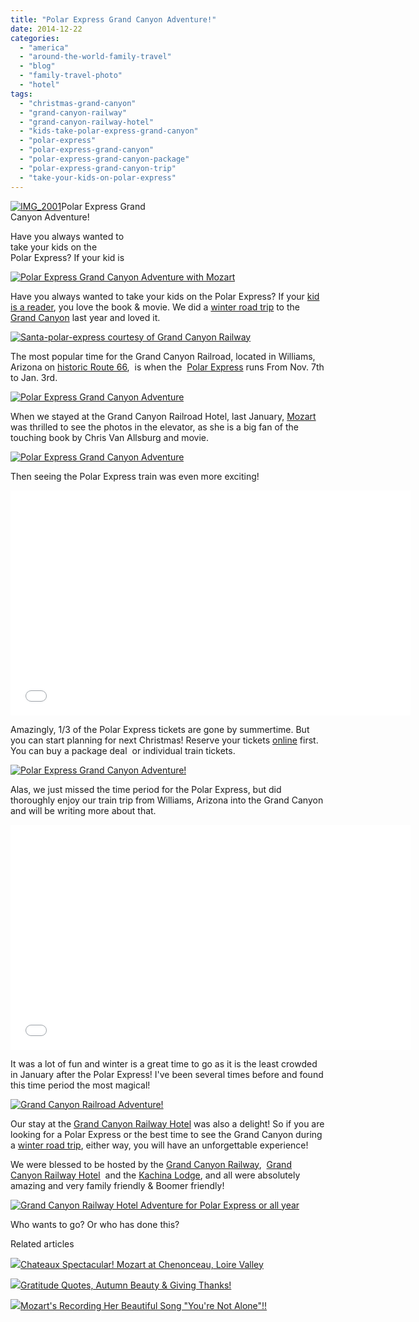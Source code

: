 ```yaml
---
title: "Polar Express Grand Canyon Adventure!"
date: 2014-12-22
categories: 
  - "america"
  - "around-the-world-family-travel"
  - "blog"
  - "family-travel-photo"
  - "hotel"
tags: 
  - "christmas-grand-canyon"
  - "grand-canyon-railway"
  - "grand-canyon-railway-hotel"
  - "kids-take-polar-express-grand-canyon"
  - "polar-express"
  - "polar-express-grand-canyon"
  - "polar-express-grand-canyon-package"
  - "polar-express-grand-canyon-trip"
  - "take-your-kids-on-polar-express"
---
```


[![IMG_2001](https://pub-ac94b3f306b24c0dba4238943c97f2e1.r2.dev/6a00e5502a9507883301b7c7228caa970b.jpg "IMG_2001")](https://pub-ac94b3f306b24c0dba4238943c97f2e1.r2.dev/6a00e5502a9507883301b7c7228caa970b.jpg)Polar Express Grand  
Canyon Adventure!  
  
Have you always wanted to  
take your kids on the  
Polar Express? If your kid is

<!--more-->

[![Polar Express Grand Canyon Adventure with Mozart](https://pub-ac94b3f306b24c0dba4238943c97f2e1.r2.dev/6a00e5502a9507883301b7c725e620970b.png "Polar Express Grand Canyon Adventure with Mozart")](https://pub-ac94b3f306b24c0dba4238943c97f2e1.r2.dev/6a00e5502a9507883301b7c725e620970b.png)

Have you always wanted to take your kids on the Polar Express? If your [kid is a reader](http://soultravelers3new.local/2013/03/10-tips-to-raise-a-reader-book-lover.html "How to raise a reader"), you love the book & movie. We did a [winter road trip](http://soultravelers3new.local/2014/01/winter-road-trip-americas-southwest-.html "winter road trip usa") to the [Grand Canyon](http://soultravelers3new.local/2014/02/grand-canyon-family-adventure.html "grand canyon family adventure") last year and loved it.  
  
[![Santa-polar-express courtesy of Grand Canyon Railway](https://pub-ac94b3f306b24c0dba4238943c97f2e1.r2.dev/6a00e5502a9507883301b8d0af571d970c.png "Santa-polar-express courtesy of Grand Canyon Railway")](https://pub-ac94b3f306b24c0dba4238943c97f2e1.r2.dev/6a00e5502a9507883301b8d0af571d970c.png)  
  
The most popular time for the Grand Canyon Railroad, located in Williams, Arizona on [historic Route 66](http://soultravelers3new.local/2014/02/historic-route-66-.html "historic route 66 travel tips"),  is when the  [Polar Express](http://www.youtube.com/watch?v=UGejMmr5G6c&feature=player_embedded) runs From Nov. 7th to Jan. 3rd.  
  
[![Polar Express Grand Canyon Adventure](https://pub-ac94b3f306b24c0dba4238943c97f2e1.r2.dev/6a00e5502a9507883301b8d0ac2761970c.png "Polar Express Grand Canyon Adventure")](https://pub-ac94b3f306b24c0dba4238943c97f2e1.r2.dev/6a00e5502a9507883301b8d0ac2761970c.png)  
  
When we stayed at the Grand Canyon Railroad Hotel, last January, [Mozart](http://soultravelers3new.local/2014/03/mozart-beautiful-teen-singer-songwriter-musician.html "Mozart teen singer and songwriter") was thrilled to see the photos in the elevator, as she is a big fan of the touching book by Chris Van Allsburg and movie.  
  
[![Polar Express Grand Canyon Adventure](https://pub-ac94b3f306b24c0dba4238943c97f2e1.r2.dev/6a00e5502a9507883301b7c7228dd3970b.png "Polar Express Grand Canyon Adventure")](https://pub-ac94b3f306b24c0dba4238943c97f2e1.r2.dev/6a00e5502a9507883301b7c7228dd3970b.png)  
  
Then seeing the Polar Express train was even more exciting!  
  

<iframe allowfullscreen src="//www.youtube.com/embed/UGejMmr5G6c" frameborder="0" height="360" width="640"></iframe>

  
  
Amazingly, 1/3 of the Polar Express tickets are gone by summertime. But you can start planning for next Christmas! Reserve your tickets [online](https://secure.thetrain.com/reserve/polar/) first. You can buy a package deal  or individual train tickets.  
  
[![Polar Express Grand Canyon Adventure!](https://pub-ac94b3f306b24c0dba4238943c97f2e1.r2.dev/6a00e5502a9507883301b7c725e375970b.png "Polar Express Grand Canyon Adventure!")](https://pub-ac94b3f306b24c0dba4238943c97f2e1.r2.dev/6a00e5502a9507883301b7c725e375970b.png)  
  
Alas, we just missed the time period for the Polar Express, but did thoroughly enjoy our train trip from Williams, Arizona into the Grand Canyon and will be writing more about that.  
  

<iframe allowfullscreen src="//www.youtube.com/embed/E4cTE18NnY8" frameborder="0" height="360" width="640"></iframe>

  
  
It was a lot of fun and winter is a great time to go as it is the least crowded in January after the Polar Express! I've been several times before and found this time period the most magical!  
  
[![ Grand Canyon Railroad Adventure!](https://pub-ac94b3f306b24c0dba4238943c97f2e1.r2.dev/6a00e5502a9507883301b8d0af4f07970c.png " Grand Canyon Railroad Adventure!")](https://pub-ac94b3f306b24c0dba4238943c97f2e1.r2.dev/6a00e5502a9507883301b8d0af4f07970c.png)  
  
Our stay at the [Grand Canyon Railway Hotel](http://www.thetrain.com/lodging/the-grand-canyon-railway-hotel/ "grand canyone railway hotel") was also a delight! So if you are looking for a Polar Express or the best time to see the Grand Canyon during a [winter road trip](http://soultravelers3new.local/2014/01/road-trip-usa-best-of-the-west.html "road trip usa"), either way, you will have an unforgettable experience!  
  
We were blessed to be hosted by the [Grand Canyon Railway](http://www.thetrain.com/ "grand canyon railway"),  [Grand Canyon Railway Hotel](http://www.thetrain.com/offers-packages/ "Grand Canyon railway hotel")  and the [Kachina Lodge](http://www.grandcanyonlodges.com/kachina-lodge-410.html "Kachina Lodge at Grand Canyon"), and all were absolutely amazing and very family friendly & Boomer friendly!  
  
[![ Grand Canyon Railway Hotel Adventure for Polar Express or all year](https://pub-ac94b3f306b24c0dba4238943c97f2e1.r2.dev/6a00e5502a9507883301b8d0af4f25970c.png " Grand Canyon Railway Hotel Adventure for Polar Express or all year")](https://pub-ac94b3f306b24c0dba4238943c97f2e1.r2.dev/6a00e5502a9507883301b8d0af4f25970c.png)  
  
Who wants to go? Or who has done this?

Related articles

[![](http://i.zemanta.com/312085719_80_80.jpg)](http://soultravelers3new.local/2014/11/chateaux-spectacular-mozart-at-chenonceau-loire-valley.html)[Chateaux Spectacular! Mozart at Chenonceau, Loire Valley](http://soultravelers3new.local/2014/11/chateaux-spectacular-mozart-at-chenonceau-loire-valley.html)

[![](http://i.zemanta.com/312750466_80_80.jpg)](http://soultravelers3new.local/2014/11/gratitude-quotes-autumn-beauty-giving-thanks.html)[Gratitude Quotes, Autumn Beauty & Giving Thanks!](http://soultravelers3new.local/2014/11/gratitude-quotes-autumn-beauty-giving-thanks.html)

[![](http://i.zemanta.com/315452102_80_80.jpg)](http://soultravelers3new.local/2014/12/mozarts-recording-her-beautiful-song-youre-not-alone.html)[Mozart's Recording Her Beautiful Song "You're Not Alone"!!](http://soultravelers3new.local/2014/12/mozarts-recording-her-beautiful-song-youre-not-alone.html)
